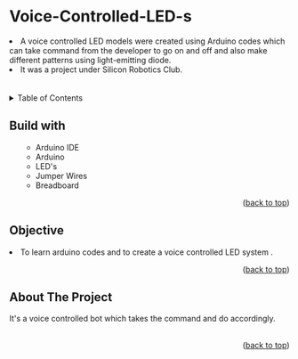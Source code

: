# Voice-Controlled-LED-s
<li>A voice controlled LED models were created using Arduino codes which can take command from the developer to go on and off and also make different patterns using light-emitting diode.</li>
<li>It was a project under Silicon Robotics Club.</li>
<br>
  <br>

<!-- TABLE OF CONTENTS -->

<details>
  <summary>Table of Contents</summary>
  <ol>
    <ul>
       <li><a href="#built-with">Built With</a></li>
      <li><a href="#Objective">Objective</a></li>
      <li><a href="#about-the-project">About The Project</a></li>
      </ul>
  </ol>
</details>

<!-- Built with -->
## Build with
<ol>
    <ul>
      <li>Arduino IDE</li>
      <li>Arduino </li>
      <li>LED's</li>
      <li>Jumper Wires</li>
      <li>Breadboard</li>
     <!-- <li><a href="https://www.javascript.com/">JavaScript</a></li> -->
      </ul>
  <p align="right">(<a href="#Voice-Controlled-LED-s">back to top</a>)</p>
  </ol>
  
## Objective
<li>To learn arduino codes and to create a voice controlled LED system .</li>
<p align="right">(<a href="#Voice-Controlled-LED-s">back to top</a>)</p>


<!-- ABOUT THE PROJECT -->
## About The Project
It's a voice controlled bot which takes the command and do accordingly.
<br>
<br>



<p align="right">(<a href="#Voice-Controlled-LED-s">back to top</a>)</p>





